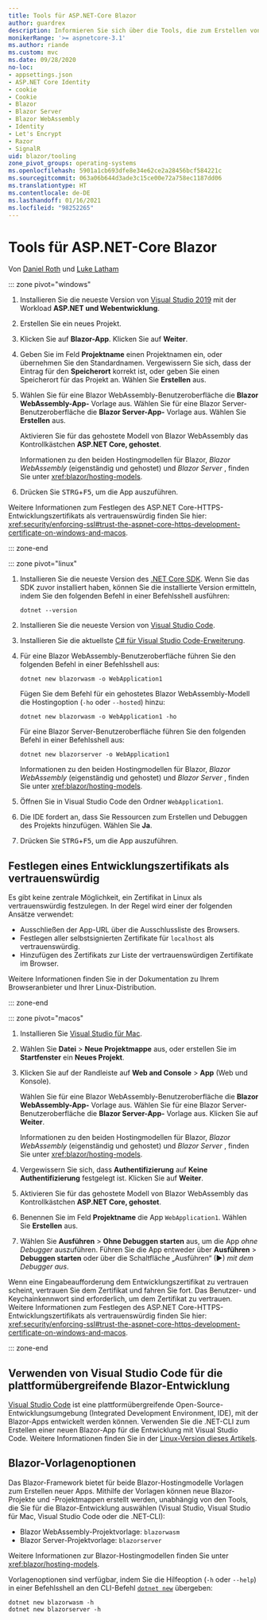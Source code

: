 ```yaml
---
title: Tools für ASP.NET-Core Blazor
author: guardrex
description: Informieren Sie sich über die Tools, die zum Erstellen von Blazor-Apps verfügbar sind.
monikerRange: '>= aspnetcore-3.1'
ms.author: riande
ms.custom: mvc
ms.date: 09/28/2020
no-loc:
- appsettings.json
- ASP.NET Core Identity
- cookie
- Cookie
- Blazor
- Blazor Server
- Blazor WebAssembly
- Identity
- Let's Encrypt
- Razor
- SignalR
uid: blazor/tooling
zone_pivot_groups: operating-systems
ms.openlocfilehash: 5901a1cb693dfe8e34e62ce2a28456bcf584221c
ms.sourcegitcommit: 063a06b644d3ade3c15ce00e72a758ec1187dd06
ms.translationtype: HT
ms.contentlocale: de-DE
ms.lasthandoff: 01/16/2021
ms.locfileid: "98252265"
---
```

# <a name="tooling-for-aspnet-core-no-locblazor"></a>Tools für ASP.NET-Core Blazor

Von [Daniel Roth](https://github.com/danroth27) und [Luke Latham](https://github.com/guardrex)

::: zone pivot="windows"

1. Installieren Sie die neueste Version von [Visual Studio 2019](https://visualstudio.microsoft.com/downloads/) mit der Workload **ASP.NET und Webentwicklung**.

1. Erstellen Sie ein neues Projekt.

1. Klicken Sie auf **Blazor-App**. Klicken Sie auf **Weiter**.

1. Geben Sie im Feld **Projektname** einen Projektnamen ein, oder übernehmen Sie den Standardnamen. Vergewissern Sie sich, dass der Eintrag für den **Speicherort** korrekt ist, oder geben Sie einen Speicherort für das Projekt an. Wählen Sie **Erstellen** aus.

1. Wählen Sie für eine Blazor WebAssembly-Benutzeroberfläche die **Blazor WebAssembly-App-** Vorlage aus. Wählen Sie für eine Blazor Server-Benutzeroberfläche die **Blazor Server-App-** Vorlage aus. Wählen Sie **Erstellen** aus.

   Aktivieren Sie für das gehostete Modell von Blazor WebAssembly das Kontrollkästchen **ASP.NET Core, gehostet**.

   Informationen zu den beiden Hostingmodellen für Blazor, *Blazor WebAssembly* (eigenständig und gehostet) und *Blazor Server* , finden Sie unter <xref:blazor/hosting-models>.

1. Drücken Sie <kbd>STRG</kbd>+<kbd>F5</kbd>, um die App auszuführen.

Weitere Informationen zum Festlegen des ASP.NET Core-HTTPS-Entwicklungszertifikats als vertrauenswürdig finden Sie hier: <xref:security/enforcing-ssl#trust-the-aspnet-core-https-development-certificate-on-windows-and-macos>.

::: zone-end

::: zone pivot="linux"

1. Installieren Sie die neueste Version des [.NET Core SDK](https://dotnet.microsoft.com/download). Wenn Sie das SDK zuvor installiert haben, können Sie die installierte Version ermitteln, indem Sie den folgenden Befehl in einer Befehlsshell ausführen:

   ```dotnetcli
   dotnet --version
   ```

1. Installieren Sie die neueste Version von [Visual Studio Code](https://code.visualstudio.com).

1. Installieren Sie die aktuellste [C# für Visual Studio Code-Erweiterung](https://marketplace.visualstudio.com/items?itemName=ms-dotnettools.csharp).

1. Für eine Blazor WebAssembly-Benutzeroberfläche führen Sie den folgenden Befehl in einer Befehlsshell aus:

   ```dotnetcli
   dotnet new blazorwasm -o WebApplication1
   ```

   Fügen Sie dem Befehl für ein gehostetes Blazor WebAssembly-Modell die Hostingoption (`-ho` oder `--hosted`) hinzu:
   
   ```dotnetcli
   dotnet new blazorwasm -o WebApplication1 -ho
   ```
   
   Für eine Blazor Server-Benutzeroberfläche führen Sie den folgenden Befehl in einer Befehlsshell aus:

   ```dotnetcli
   dotnet new blazorserver -o WebApplication1
   ```

   Informationen zu den beiden Hostingmodellen für Blazor, *Blazor WebAssembly* (eigenständig und gehostet) und *Blazor Server* , finden Sie unter <xref:blazor/hosting-models>.

1. Öffnen Sie in Visual Studio Code den Ordner `WebApplication1`.

1. Die IDE fordert an, dass Sie Ressourcen zum Erstellen und Debuggen des Projekts hinzufügen. Wählen Sie **Ja**.

1. Drücken Sie <kbd>STRG</kbd>+<kbd>F5</kbd>, um die App auszuführen.

## <a name="trust-a-development-certificate"></a>Festlegen eines Entwicklungszertifikats als vertrauenswürdig

Es gibt keine zentrale Möglichkeit, ein Zertifikat in Linux als vertrauenswürdig festzulegen. In der Regel wird einer der folgenden Ansätze verwendet:

* Ausschließen der App-URL über die Ausschlussliste des Browsers.
* Festlegen aller selbstsignierten Zertifikate für `localhost` als vertrauenswürdig.
* Hinzufügen des Zertifikats zur Liste der vertrauenswürdigen Zertifikate im Browser.

Weitere Informationen finden Sie in der Dokumentation zu Ihrem Browseranbieter und Ihrer Linux-Distribution.

::: zone-end

::: zone pivot="macos"

1. Installieren Sie [Visual Studio für Mac](https://visualstudio.microsoft.com/vs/mac/).

1. Wählen Sie **Datei** > **Neue Projektmappe** aus, oder erstellen Sie im **Startfenster** ein **Neues Projekt**.

1. Klicken Sie auf der Randleiste auf **Web and Console** > **App** (Web und Konsole).

   Wählen Sie für eine Blazor WebAssembly-Benutzeroberfläche die **Blazor WebAssembly-App-** Vorlage aus. Wählen Sie für eine Blazor Server-Benutzeroberfläche die **Blazor Server-App-** Vorlage aus. Klicken Sie auf **Weiter**.

   Informationen zu den beiden Hostingmodellen für Blazor, *Blazor WebAssembly* (eigenständig und gehostet) und *Blazor Server* , finden Sie unter <xref:blazor/hosting-models>.

1. Vergewissern Sie sich, dass **Authentifizierung** auf **Keine Authentifizierung** festgelegt ist. Klicken Sie auf **Weiter**.

1. Aktivieren Sie für das gehostete Modell von Blazor WebAssembly das Kontrollkästchen **ASP.NET Core, gehostet**.

1. Benennen Sie im Feld **Projektname** die App `WebApplication1`. Wählen Sie **Erstellen** aus.

1. Wählen Sie **Ausführen** > **Ohne Debuggen starten** aus, um die App *ohne Debugger* auszuführen. Führen Sie die App entweder über **Ausführen** > **Debuggen starten** oder über die Schaltfläche „Ausführen“ (&#9654;) *mit dem Debugger aus*.

Wenn eine Eingabeaufforderung dem Entwicklungszertifikat zu vertrauen scheint, vertrauen Sie dem Zertifikat und fahren Sie fort. Das Benutzer- und Keychainkennwort sind erforderlich, um dem Zertifikat zu vertrauen. Weitere Informationen zum Festlegen des ASP.NET Core-HTTPS-Entwicklungszertifikats als vertrauenswürdig finden Sie hier: <xref:security/enforcing-ssl#trust-the-aspnet-core-https-development-certificate-on-windows-and-macos>.

::: zone-end

## <a name="use-visual-studio-code-for-cross-platform-no-locblazor-development"></a>Verwenden von Visual Studio Code für die plattformübergreifende Blazor-Entwicklung

[Visual Studio Code](https://code.visualstudio.com/) ist eine plattformübergreifende Open-Source-Entwicklungsumgebung (Integrated Development Environment, IDE), mit der Blazor-Apps entwickelt werden können. Verwenden Sie die .NET-CLI zum Erstellen einer neuen Blazor-App für die Entwicklung mit Visual Studio Code. Weitere Informationen finden Sie in der [Linux-Version dieses Artikels](?pivots=linux).

## <a name="no-locblazor-template-options"></a>Blazor-Vorlagenoptionen

Das Blazor-Framework bietet für beide Blazor-Hostingmodelle Vorlagen zum Erstellen neuer Apps. Mithilfe der Vorlagen können neue Blazor-Projekte und -Projektmappen erstellt werden, unabhängig von den Tools, die Sie für die Blazor-Entwicklung auswählen (Visual Studio, Visual Studio für Mac, Visual Studio Code oder die .NET-CLI):

* Blazor WebAssembly-Projektvorlage: `blazorwasm`
* Blazor Server-Projektvorlage: `blazorserver`

Weitere Informationen zur Blazor-Hostingmodellen finden Sie unter <xref:blazor/hosting-models>.

Vorlagenoptionen sind verfügbar, indem Sie die Hilfeoption (`-h` oder `--help`) in einer Befehlsshell an den CLI-Befehl [`dotnet new`](/dotnet/core/tools/dotnet-new) übergeben:

```dotnetcli
dotnet new blazorwasm -h
dotnet new blazorserver -h
```